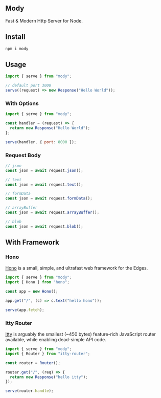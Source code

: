 ## Mody

Fast & Modern Http Server for Node.

## Install

```bash
npm i mody
```

## Usage

```js
import { serve } from "mody";

// default port 3000
serve((request) => new Response("Hello World"));
```

### With Options

```js
import { serve } from "mody";

const handler = (request) => {
  return new Response("Hello World");
};

serve(handler, { port: 8000 });
```

### Request Body

```js
// json
const json = await request.json();

// text
const json = await request.text();

// formData
const json = await request.formData();

// arrayBuffer
const json = await request.arrayBuffer();

// blob
const json = await request.blob();
```

## With Framework

### Hono

[Hono](https://hono.dev) is a small, simple, and ultrafast web framework for the
Edges.

```js
import { serve } from "mody";
import { Hono } from "hono";

const app = new Hono();

app.get("/", (c) => c.text("hello hono"));

serve(app.fetch);
```

### Itty Router

[Itty](https://github.com/kwhitley/itty-router) is arguably the smallest (~450
bytes) feature-rich JavaScript router available, while enabling dead-simple API
code.

```js
import { serve } from "mody";
import { Router } from "itty-router";

const router = Router();

router.get("/", (req) => {
  return new Response("hello itty");
});

serve(router.handle);
```
